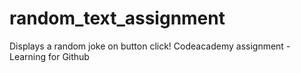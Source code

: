 # random_text_assignment
Displays a random joke on button click! Codeacademy assignment - Learning for Github
